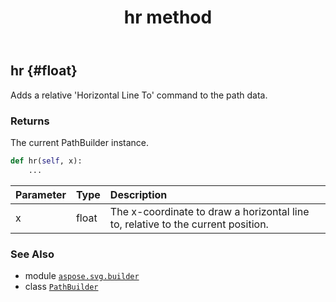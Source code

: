 ﻿---
title: hr method
second_title: Aspose.SVG for Python via .NET API References
description: 
type: docs
weight: 90
url: /python-net/aspose.svg.builder/pathbuilder/hr/
is_root: false
---

## hr {#float}

Adds a relative 'Horizontal Line To' command to the path data.


### Returns 


The current PathBuilder instance.


```python
def hr(self, x):
    ...
```


| Parameter | Type | Description |
| :- | :- | :- |
| x | float | The x-coordinate to draw a horizontal line to, relative to the current position. |



### See Also
* module [`aspose.svg.builder`](../../)
* class [`PathBuilder`](/svg/python-net/aspose.svg.builder/pathbuilder)

